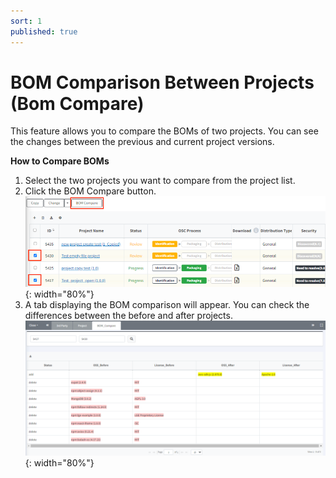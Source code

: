 ```yaml
---
sort: 1
published: true
---
```


# BOM Comparison Between Projects (Bom Compare)

This feature allows you to compare the BOMs of two projects.
You can see the changes between the previous and current project versions.

**How to Compare BOMs**

1. Select the two projects you want to compare from the project list.
2. Click the BOM Compare button.
   ![BOMCompare](../../images/project/bom_compare/bom_compare_how.png){: width="80%"}
3. A tab displaying the BOM comparison will appear. You can check the differences between the before and after projects.
   ![BOMCompareResult](../../images/project/bom_compare/bom_compare_result.png){: width="80%"}
